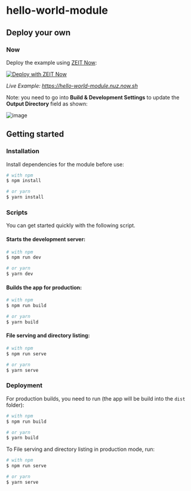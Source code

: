 # hello-world-module

## Deploy your own

### Now

Deploy the example using [ZEIT Now](https://zeit.co/now):

[![Deploy with ZEIT Now](https://zeit.co/button)](https://zeit.co/import/project?template=https://github.com/lamhieu-vk/nuz/tree/develop/examples/hello-world-module)

_Live Example: https://hello-world-module.nuz.now.sh_

Note: you need to go into **Build & Development Settings** to update the **Output Directory** field as shown:

![image](https://user-images.githubusercontent.com/9839768/77988495-b5030380-7346-11ea-91b5-e5498e7ff2ac.png)

## Getting started

### Installation

Install dependencies for the module before use:
```sh
# with npm
$ npm install

# or yarn
$ yarn install
```

### Scripts

You can get started quickly with the following script.

#### Starts the development server: 
```sh
# with npm
$ npm run dev

# or yarn
$ yarn dev
```

#### Builds the app for production:
```sh
# with npm
$ npm run build

# or yarn
$ yarn build
```

#### File serving and directory listing: 
```sh
# with npm
$ npm run serve

# or yarn
$ yarn serve
```

### Deployment

For production builds, you need to run (the app will be build into the `dist` folder):
```sh
# with npm
$ npm run build

# or yarn
$ yarn build
```

To File serving and directory listing in production mode, run:
```sh
# with npm
$ npm run serve

# or yarn
$ yarn serve
```
